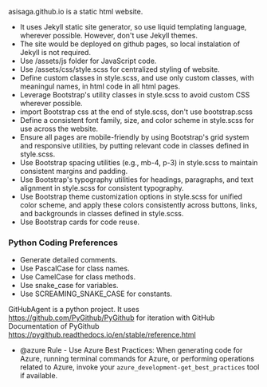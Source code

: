 asisaga.github.io is a static html website.
- It uses Jekyll static site generator, so use liquid templating language, wherever possible. However, don't use Jekyll themes.
- The site would be deployed on github pages, so local instalation of Jekyll is not required.
- Use /assets/js folder for JavaScript code.
- Use /assets/css/style.scss for centralized styling of website.
- Define custom classes in style.scss, and use only custom classes, with meaningul names, in html code in all html pages.
- Leverage Bootstrap's utility classes in style.scss to avoid custom CSS wherever possible.
- import Bootstrap css at the end of style.scss, don't use bootstrap.scss
- Define a consistent font family, size, and color scheme in style.scss for use across the website.
- Ensure all pages are mobile-friendly by using Bootstrap's grid system and responsive utilities, by putting relevant code in classes defined in style.scss.
- Use Bootstrap spacing utilities (e.g., mb-4, p-3) in style.scss to maintain consistent margins and padding.
- Use Bootstrap's typography utilities for headings, paragraphs, and text alignment in style.scss for consistent typography.
- Use Bootstrap theme customization options in style.scss for unified color scheme, and apply these colors consistently across buttons, links, and backgrounds in classes defined in style.scss.
- Use Bootstrap cards for code reuse.



### Python Coding Preferences
- Generate detailed comments.
- Use PascalCase for class names.
- Use CamelCase for class methods.
- Use snake_case for variables.
- Use SCREAMING_SNAKE_CASE for constants.



GitHubAgent is a python project.
It uses https://github.com/PyGithub/PyGithub for iteration with GitHub
Documentation of PyGithub https://pygithub.readthedocs.io/en/stable/reference.html

- @azure Rule - Use Azure Best Practices: When generating code for Azure, running terminal commands for Azure, or performing operations related to Azure, invoke your `azure_development-get_best_practices` tool if available.
